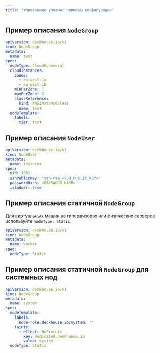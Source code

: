 ```yaml
---
title: "Управление узлами: примеры конфигурации"
---
```


## Пример описания `NodeGroup`

```yaml
apiVersion: deckhouse.io/v1
kind: NodeGroup
metadata:
  name: test
spec:
  nodeType: CloudEphemeral
  cloudInstances:
    zones:
      - eu-west-1a
      - eu-west-1b
    minPerZone: 1
    maxPerZone: 2
    classReference:
      kind: AWSInstanceClass
      name: test
  nodeTemplate:
    labels:
      tier: test
```

## Пример описания `NodeUser`

```yaml
apiVersion: deckhouse.io/v1
kind: NodeUser
metadata:
  name: testuser
spec:
  uid: 1001
  sshPublicKey: "ssh-rsa <SSH_PUBLIC_KEY>"
  passwordHash: <PASSWORD_HASH>
  isSudoer: true
```

## Пример описания статичной `NodeGroup`

Для виртуальных машин на гипервизорах или физических серверов используйте `nodeType: Static`.

```yaml
apiVersion: deckhouse.io/v1
kind: NodeGroup
metadata:
  name: worker
spec:
  nodeType: Static
```

## Пример описания статичной `NodeGroup` для системных нод

```yaml
apiVersion: deckhouse.io/v1
kind: NodeGroup
metadata:
  name: system
spec:
  nodeTemplate:
    labels:
      node-role.deckhouse.io/system: ""
    taints:
      - effect: NoExecute
        key: dedicated.deckhouse.io
        value: system
  nodeType: Static
```
